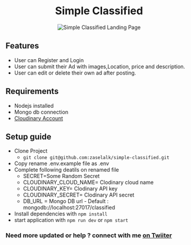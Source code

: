 <div align="center">
  <h1>Simple Classified</h1>
   <img
      src="https://pbs.twimg.com/media/FM4wCJ0VEAAsOT0?format=jpg&name=large"
      alt="Simple Classified Landing Page"/>
</div>

## Features

- User can Register and Login
- User can submit their Ad with images,Location, price and description.
- User can edit or delete their own ad after posting.

## Requirements

- Nodejs installed
- Mongo db connection
- <a href= "https://cloudinary.com/invites/lpov9zyyucivvxsnalc5/dl7ux4wyyctegpw106ox?t=default">Cloudinary Account</a>

## Setup guide

- Clone Project
  - `git clone git@github.com:zaselalk/simple-classified.git`
- Copy rename .env.example file as .env
- Complete following deatils on renamed file
  - SECRET=Some Random Secret
  - CLOUDINARY_CLOUD_NAME= Clodinary cloud name
  - CLOUDINARY_KEY= Clodinary API key
  - CLOUDINARY_SECRET= Clodinary API secret
  - DB_URL = Mongo DB url - Default : mongodb://localhost:27017/classified
- Install dependencies with `npm install`
- start application with `npm run dev` or `npm start`

### Need more updated or help ? connect with me <a href= "https://twitter.com/zaselalk">on Twiiter</a>
